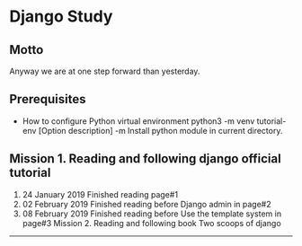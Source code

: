 Django Study
=============
Motto
-------------
Anyway we are at one step forward than yesterday.

Prerequisites
-------------
* How to configure Python virtual environment
	python3 -m venv tutorial-env
[Option description]
-m
Install python module in current directory.

Mission 1. Reading and following django official tutorial
-------------
1. 24 January 2019
Finished reading page#1
2. 02 February 2019
Finished reading before Django admin in page#2
3. 08 February 2019
Finished reading before Use the template system in page#3
Mission 2. Reading and following book Two scoops of django
-------------
